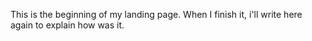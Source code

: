 This is the beginning of my landing page. When I finish it, i'll write here again to explain how was it. 
